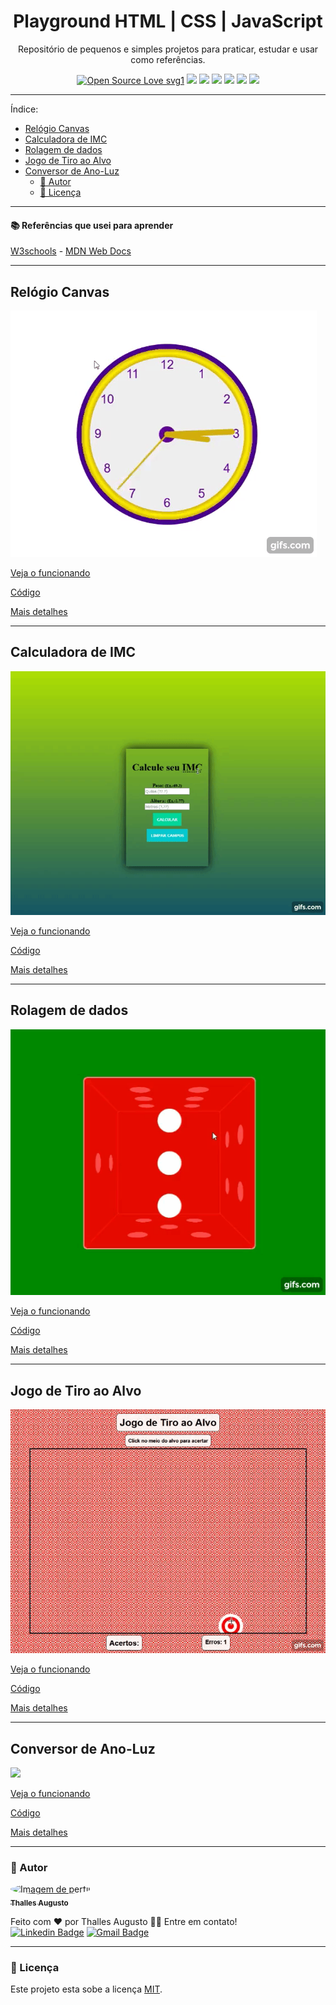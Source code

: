 <h1 align="center"> Playground HTML | CSS | JavaScript </h1>
<p align="center"> Repositório de pequenos e simples projetos para praticar, estudar e usar como referências.</p>

<div align="center">
  
[![Open Source Love svg1](https://badges.frapsoft.com/os/v1/open-source.svg?v=103)](https://github.com/ellerbrock/open-source-badges/) ![](https://img.shields.io/static/v1?label=licence&message=mit&color=green&style=for-the-badge) ![](https://img.shields.io/static/v1?label=Made%20with&message=HTML5&color=E34F26&style=for-the-badge&logo=html5) ![](https://img.shields.io/static/v1?label=Made%20with&message=CSS3&color=1572B6&style=for-the-badge&logo=css3) ![](https://img.shields.io/static/v1?label=Made%20with&message=JavaScript&color=F7DF1E&style=for-the-badge&logo=javascript) ![](https://img.shields.io/static/v1?label=Made%20with&message=Markdown&color=000&style=for-the-badge&logo=markdown) ![](https://img.shields.io/static/v1?label=made%20with&message=sass&color=CC6699&style=for-the-badge&logo=sass)

</div>

---

Índice:

- [Relógio Canvas <a name="relogio-canvas"></a>](#relógio-canvas-)
- [Calculadora de IMC <a name="calculadora-de-imc"></a>](#calculadora-de-imc-)
- [Rolagem de dados <a name="rolagem-de-dados"></a>](#rolagem-de-dados-)
- [Jogo de Tiro ao Alvo <a name="jogo-de-tiro-ao-alvo"></a>](#jogo-de-tiro-ao-alvo-)
- [Conversor de Ano-Luz <a name="conversor-de-ano-luz"></a>](#conversor-de-ano-luz-)
  - [👷 Autor](#-autor)
  - [📝 Licença](#-licença)

---

#### 📚 Referências que usei para aprender  

[W3schools](https://www.w3schools.com) -
[MDN Web Docs](https://developer.mozilla.org/pt-BR)

---

## Relógio Canvas <a name="relogio-canvas"></a>
<a href="https://github.com/ThesllaDev/Simple-Projects/blob/master/Relogio-Canvas/README-RELOGIO-CANVAS.md" >![](./Relogio-Canvas/assets/img/banner-relogio-canvas.gif)</a>

<a href="https://codepen.io/theslladev/full/RwoqpyW" target="_blank">Veja o funcionando </a>

[Código](https://github.com/ThesllaDev/Simple-Projects/blob/master/Relogio-Canvas)

[Mais detalhes](https://github.com/ThesllaDev/Simple-Projects/blob/master/Relogio-Canvas/README-RELOGIO-CANVAS.md)

---

## Calculadora de IMC <a name="calculadora-de-imc"></a>
<a href="https://github.com/ThesllaDev/Simple-Projects/blob/master/Calculadora-de-IMC/README-CALCULADORA-DE-IMC.md" >![](./Calculadora-de-IMC/assets/img/banner-calculadora-de-imc.gif)</a>

<a href="https://codepen.io/theslladev/full/yLVGBex" target="_blank">Veja o funcionando </a>

[Código](https://github.com/ThesllaDev/Simple-Projects/tree/master/Calculadora-de-IMC)

[Mais detalhes](https://github.com/ThesllaDev/Simple-Projects/blob/master/Calculadora-de-IMC/README-CALCULADORA-DE-IMC.md)

---

## Rolagem de dados <a name="rolagem-de-dados"></a>
<a href="https://github.com/ThesllaDev/Simple-Projects/blob/master/Rolagem-de-Dados/README-ROLAGEM-DE-DADOS.md" >![](./Rolagem-de-Dados/assets/img/banner-rolagem-de-dados.gif)</a>

<a href="https://codepen.io/theslladev/full/NWbZabZ" target="_blank">Veja o funcionando </a>

[Código](https://github.com/ThesllaDev/Simple-Projects/blob/master/Rolagem-de-Dados)

[Mais detalhes](https://github.com/ThesllaDev/Simple-Projects/blob/master/Rolagem-de-Dados/README-ROLAGEM-DE-DADOS.md)

---

## Jogo de Tiro ao Alvo <a name="jogo-de-tiro-ao-alvo"></a>
<a href="https://github.com/ThesllaDev/Simple-Projects/tree/master/Jogo-de-Tiro-ao-Alvo/README-JOGO-DE-TIRO-AO-ALVO.md" >![](./Jogo-de-Tiro-ao-Alvo/assets/img/banner-jogo-de-tiro-ao-alvo.gif)</a>

<a href="https://codepen.io/theslladev/full/BapBvbw" target="_blank">Veja o funcionando </a>

[Código](https://github.com/ThesllaDev/Simple-Projects/tree/master/Jogo-de-Tiro-ao-Alvo)

[Mais detalhes](https://github.com/ThesllaDev/Simple-Projects/tree/master/Jogo-de-Tiro-ao-Alvo/README-JOGO-DE-TIRO-AO-ALVO.md)

---

## Conversor de Ano-Luz <a name="conversor-de-ano-luz"></a>
<a href="https://github.com/ThesllaDev/Simple-Projects/tree/master/Conversor-da-Velocidade-da-Luz/README-CONVERSOR-DE-ANOS-LUZ.md" >![](./Conversor-da-Velocidade-da-Luz/assets/img/banner-conversor-de-anos-luz.gif)</a>

<a href="https://codepen.io/theslladev/full/XWpbrNo" target="_blank">Veja o funcionando </a>

[Código](https://github.com/ThesllaDev/Simple-Projects/tree/master/Conversor-da-Velocidade-da-Luz)

[Mais detalhes](https://github.com/ThesllaDev/Simple-Projects/tree/master/Jogo-de-Tiro-ao-Alvo/README-CONVERSOR-DE-ANOS-LUZ.md)

---

### 👷 Autor

<a href="https://github.com/ThesllaDev">
 <img style="border-radius:50%;" src="https://avatars2.githubusercontent.com/u/61105850?v=4" width="100px;" alt="Imagem de perfil"/>
 <br />
 <sub><b>Thalles Augusto</b></sub></a>


Feito com ❤️ por Thalles Augusto 👋🏽 Entre em contato! <br/>
 [![Linkedin Badge](https://img.shields.io/badge/-Thalles-blue?style=flat-square&logo=Linkedin&logoColor=white&link=https://www.linkedin.com/in/thalles-augusto/)](https://www.linkedin.com/in/thalles-augusto/) 
[![Gmail Badge](https://img.shields.io/badge/-ThesllaDev@gmail.com-c14438?style=flat-square&logo=Gmail&logoColor=white&link=mailto:ThesllaDev@gmail.com)](mailto:ThesllaDev@gmail.com)

---

### 📝 Licença

Este projeto esta sobe a licença [MIT](./LICENSE).
